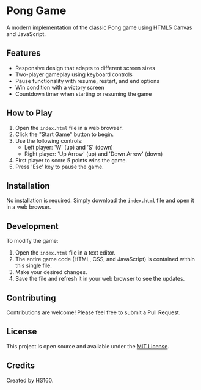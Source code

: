 # Pong Game

A modern implementation of the classic Pong game using HTML5 Canvas and JavaScript.

## Features

- Responsive design that adapts to different screen sizes
- Two-player gameplay using keyboard controls
- Pause functionality with resume, restart, and end options
- Win condition with a victory screen
- Countdown timer when starting or resuming the game

## How to Play

1. Open the `index.html` file in a web browser.
2. Click the "Start Game" button to begin.
3. Use the following controls:
   - Left player: 'W' (up) and 'S' (down)
   - Right player: 'Up Arrow' (up) and 'Down Arrow' (down)
4. First player to score 5 points wins the game.
5. Press 'Esc' key to pause the game.

## Installation

No installation is required. Simply download the `index.html` file and open it in a web browser.

## Development

To modify the game:

1. Open the `index.html` file in a text editor.
2. The entire game code (HTML, CSS, and JavaScript) is contained within this single file.
3. Make your desired changes.
4. Save the file and refresh it in your web browser to see the updates.

## Contributing

Contributions are welcome! Please feel free to submit a Pull Request.

## License

This project is open source and available under the [MIT License](LICENSE.md).

## Credits

Created by HS160.
